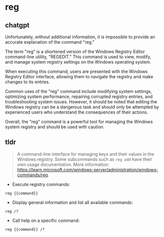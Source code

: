 # reg 
## chatgpt 
Unfortunately, without additional information, it is impossible to provide an accurate explanation of the command "reg." 

The term "reg" is a shortened version of the Windows Registry Editor command-line utility, "REGEDIT." This command is used to view, modify, and manage system registry settings on the Windows operating system.

When executing this command, users are presented with the Windows Registry Editor interface, allowing them to navigate the registry and make changes to its entries.

Common uses of the "reg" command include modifying system settings, optimizing system performance, repairing corrupted registry entries, and troubleshooting system issues. However, it should be noted that editing the Windows registry can be a dangerous task and should only be attempted by experienced users who understand the consequences of their actions.

Overall, the "reg" command is a powerful tool for managing the Windows system registry and should be used with caution. 

## tldr 
 
> A command-line interface for managing keys and their values in the Windows registry.
> Some subcommands such as `reg add` have their own usage documentation.
> More information: <https://learn.microsoft.com/windows-server/administration/windows-commands/reg>.

- Execute registry commands:

`reg {{command}}`

- Display general information and list all available commands:

`reg /?`

- Call help on a specific command:

`reg {{command}} /?`
